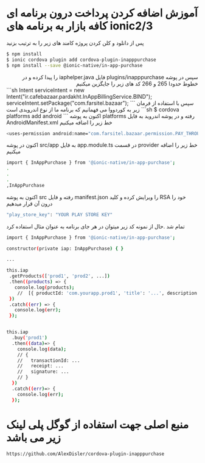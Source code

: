 ﻿
# آموزش اضافه کردن پرداخت درون برنامه ای کافه بازار به برنامه های ionic2/3
 پس از دانلود و کلن کردن پروژه کامند های زیر را به ترتیب بزنید
```sh
$ npm install
$ ionic cordova plugin add cordova-plugin-inapppurchase
$ npm install --save @ionic-native/in-app-purchase
```
<div dir="rtl" alighn="right">
سپس در پوشه plugins/inapppurchase فایل iaphelper.java را پیدا کرده و در خطوط حدودا 265 و 266 کد های زیر را جایگزین میکنیم
</div>
```sh
Intent serviceIntent = new Intent("ir.cafebazaar.pardakht.InAppBillingService.BIND");
serviceIntent.setPackage("com.farsitel.bazaar");
```
سپس با استفاده از فرمان زیر به کوردووا می فهمانیم که برنامه ما از نوع اندرویدی است
```sh
$ cordova platforms add android
```
اکنون به پوشه platforms رفته و در پوشه اندروید به فایل AndroidManifest.xml خط زیر را اضافه میکنیم

```sh
<uses-permission android:name="com.farsitel.bazaar.permission.PAY_THROUGH_BAZAAR" />
```
اکنون در پوشه src/app به فایل app.module.ts در قسمت provider خط زیر را اضافه میکنیم
```sh
import { InAppPurchase } from '@ionic-native/in-app-purchase';
.
.
.
,InAppPurchase
````
اکنون به پوشه src رفته و فایل manifest.json را ویرایش کرده و کلید  RSA خود را درون آن قرار میدهیم

```sh
"play_store_key": "YOUR PLAY STORE KEY"
```

تمام شد .حال از نمونه کد زیر میتوان در هر جای برنامه به عنوان مثال استفاده کرد

```sh
import { InAppPurchase } from '@ionic-native/in-app-purchase';

constructor(private iap: InAppPurchase) { }

...

this.iap
 .getProducts(['prod1', 'prod2', ...])
 .then((products) => {
   console.log(products);
    //  [{ productId: 'com.yourapp.prod1', 'title': '...', description: '...', price: '...' }, ...]
 })
 .catch((err) => {
   console.log(err);
 });


this.iap
  .buy('prod1')
  .then((data)=> {
    console.log(data);
    // {
    //   transactionId: ...
    //   receipt: ...
    //   signature: ...
    // }
  })
  .catch((err)=> {
    console.log(err);
  });
```


#  منبع اصلی جهت استفاده از گوگل پلی لینک زیر می باشد
```sh
https://github.com/AlexDisler/cordova-plugin-inapppurchase
```
